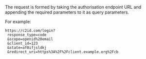 The request is formed by taking the authorisation endpoint URL and appending the required parameters to it as query parameters.

For example:

```
https://c2id.com/login?
 response_type=code
 &scope=openid%20email
 &client_id=123
 &state=af0ifjsldkj
 &redirect_uri=https%3A%2F%2Fclient.example.org%2Fcb
```
